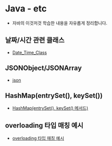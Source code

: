 # Java - etc
* 자바의 이것저것 학습한 내용을 자유롭게 정리합니다.

## 날짜/시간 관련 클래스
* [Date_Time_Class](https://github.com/keonmon/TIL/blob/main/Java/etc/Date_Time_Class.md)

## JSONObject/JSONArray
* [json](https://github.com/keonmon/TIL/blob/main/Java/etc/Json.md)

## HashMap(entrySet(), keySet())
* [HashMap(entrySet(), keySet() 메서드)](https://github.com/keonmon/TIL/blob/main/Java/etc/HashMap.md)

## overloading 타입 매칭 예시
* [overloading 타입 매칭 예시](https://github.com/keonmon/TIL/blob/main/Java/etc/overloadingTest.md)
